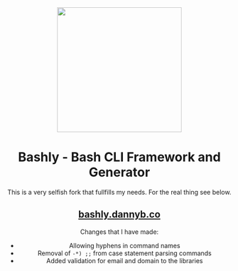<div align='center'>
<img src='support/img/bashly-logo.svg' width=280>

# Bashly - Bash CLI Framework and Generator

This is a very selfish fork that fullfills my needs.
For the real thing see below.

## [bashly.dannyb.co](https://bashly.dannyb.co)
  
 
Changes that I have made:

* Allowing hyphens in command names
* Removal of  `-*) ;;` from case statement parsing commands
* Added validation for email and domain to the libraries
